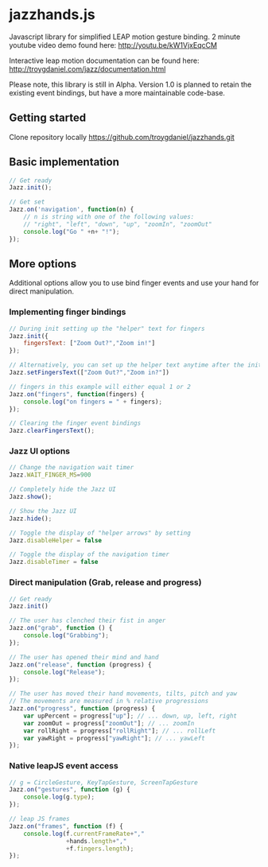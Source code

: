 jazzhands.js
============

Javascript library for simplified LEAP motion gesture binding.  2 minute youtube video demo found here:
http://youtu.be/kW1VjxEqcCM

Interactive leap motion documentation can be found here:
http://troygdaniel.com/jazz/documentation.html

Please note, this library is still in Alpha.  Version 1.0 is planned to retain the existing event bindings, but have a more maintainable code-base.
## Getting started
Clone repository locally 
https://github.com/troygdaniel/jazzhands.git

## Basic implementation
~~~javascript
// Get ready
Jazz.init();

// Get set
Jazz.on('navigation', function(n) {
    // n is string with one of the following values:
    // "right", "left", "down", "up", "zoomIn", "zoomOut"
    console.log("Go " +n+ "!");
});
~~~

## More options
Additional options allow you to use bind finger events and use your hand for direct manipulation.

### Implementing finger bindings
~~~javascript
// During init setting up the "helper" text for fingers
Jazz.init({
    fingersText: ["Zoom Out?","Zoom in!"]
});

// Alternatively, you can set up the helper text anytime after the init
Jazz.setFingersText(["Zoom Out?","Zoom in?"])

// fingers in this example will either equal 1 or 2
Jazz.on("fingers", function(fingers) {
    console.log("on fingers = " + fingers);
});

// Clearing the finger event bindings
Jazz.clearFingersText();

~~~

### Jazz UI options
~~~javascript
// Change the navigation wait timer
Jazz.WAIT_FINGER_MS=900

// Completely hide the Jazz UI
Jazz.show();

// Show the Jazz UI
Jazz.hide();

// Toggle the display of "helper arrows" by setting  
Jazz.disableHelper = false

// Toggle the display of the navigation timer 
Jazz.disableTimer = false
~~~

### Direct manipulation (Grab, release and progress)
~~~javascript
// Get ready
Jazz.init()

// The user has clenched their fist in anger
Jazz.on("grab", function () {
    console.log("Grabbing");
});

// The user has opened their mind and hand
Jazz.on("release", function (progress) {
    console.log("Release");
});

// The user has moved their hand movements, tilts, pitch and yaw
// The movements are measured in % relative progressions
Jazz.on("progress", function (progress) {
    var upPercent = progress["up"]; // ... down, up, left, right
    var zoomOut = progress["zoomOut"]; // ... zoomIn
    var rollRight = progress["rollRight"]; // ... rollLeft
    var yawRight = progress["yawRight"]; // ... yawLeft
});            

~~~

### Native leapJS event access
~~~javascript
// g = CircleGesture, KeyTapGesture, ScreenTapGesture
Jazz.on("gestures", function (g) { 
    console.log(g.type);
});

// leap JS frames
Jazz.on("frames", function (f) {
    console.log(f.currentFrameRate+","
                +hands.length+","
                +f.fingers.length);
});
~~~
